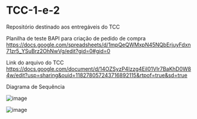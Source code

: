 # TCC-1-e-2
Repositório destinado aos entregáveis ​​do TCC

Planilha de teste BAPI para criação de pedido de compra
https://docs.google.com/spreadsheets/d/1mpQeQWMxpN45NQbErjuyFdxn71zr5_YSuBrz2OhNwVg/edit?gid=0#gid=0


Link do arquivo do TCC
https://docs.google.com/document/d/14OZSyzP4Izzg4Eil01VIr7BaKhD0W84w/edit?usp=sharing&ouid=118278057243716892115&rtpof=true&sd=true

Diagrama de Sequência 

![image](https://github.com/user-attachments/assets/e3b165ae-8e10-4af3-acab-fcabbea95fef)

![image](https://github.com/user-attachments/assets/66d53e4e-39f4-4e79-bfd4-619cf5604038)

